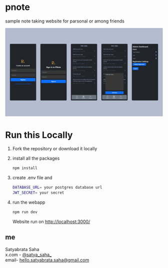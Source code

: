 # pnote

sample note taking website for parsonal or among friends

<img src="./public/screen.jpg" alt="PNote Logo"/>

# Run this Locally

1.  Fork the repository or download it locally
2.  install all the packages

    ```bash
    npm install
    ```

3.  create .env file and

    ```bash
    DATABASE_URL= your postgres database url
    JWT_SECRET= your secret
    ```

4.  run the webapp

    ```bash
    npm run dev
    ```

    Website run on [http://localhost:3000/](http://localhost:3000/)

## me

Satyabrata Saha
<br>
x.com - [@satya_saha_](https://x.com/satya_saha_)
<br>
email- hello.satyabrata.saha@gmail.com

```

```
